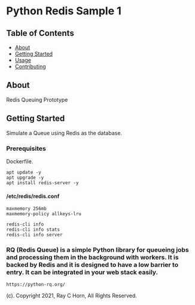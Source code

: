 # Python Redis Sample 1

## Table of Contents

- [About](#about)
- [Getting Started](#getting_started)
- [Usage](#usage)
- [Contributing](../CONTRIBUTING.md)

## About <a name = "about"></a>

Redis Queuing Prototype

## Getting Started <a name = "getting_started"></a>

Simulate a Queue using Redis as the database.

### Prerequisites

Dockerfile.

```
apt update -y
apt upgrade -y
apt install redis-server -y
```
#### /etc/redis/redis.conf

```
maxmemory 256mb
maxmemory-policy allkeys-lru
```

```
redis-cli info
redis-cli info stats
redis-cli info server
```

### RQ (Redis Queue) is a simple Python library for queueing jobs and processing them in the background with workers. It is backed by Redis and it is designed to have a low barrier to entry. It can be integrated in your web stack easily.

```
https://python-rq.org/
```

(c). Copyright 2021, Ray C Horn, All Rights Reserved.